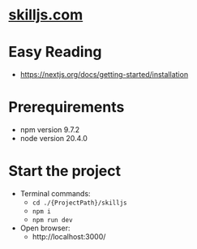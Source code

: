 # [skilljs.com](https://skilljs.com/)

# Easy Reading

* https://nextjs.org/docs/getting-started/installation

# Prerequirements

* npm version 9.7.2<br>
* node version 20.4.0<br>

# Start the project

* Terminal commands:
  * `cd ./{ProjectPath}/skilljs`
  * `npm i`
  * `npm run dev`
* Open browser:
  * http://localhost:3000/




